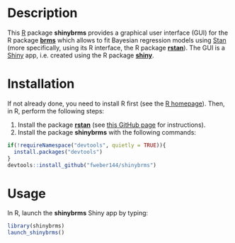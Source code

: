 
# Description

This [R](https://www.r-project.org/) package **shinybrms** provides a
graphical user interface (GUI) for the R package
[**brms**](https://cran.r-project.org/web/packages/brms/index.html)
which allows to fit Bayesian regression models using
[Stan](https://mc-stan.org/) (more specifically, using its R interface,
the R package
[**rstan**](https://cran.r-project.org/web/packages/rstan/index.html)).
The GUI is a [Shiny](https://shiny.rstudio.com/) app, i.e. created using
the R package
[**shiny**](https://cran.r-project.org/web/packages/shiny/index.html).

# Installation

If not already done, you need to install R first (see the [R
homepage](https://www.r-project.org/)). Then, in R, perform the
following steps:

1.  Install the package
    [**rstan**](https://cran.r-project.org/web/packages/rstan/index.html)
    (see [this GitHub
    page](https://github.com/stan-dev/rstan/wiki/RStan-Getting-Started)
    for instructions).
2.  Install the package **shinybrms** with the following commands:

<!-- end list -->

``` r
if(!requireNamespace("devtools", quietly = TRUE)){
  install.packages("devtools")
}
devtools::install_github("fweber144/shinybrms")
```

# Usage

In R, launch the **shinybrms** Shiny app by typing:

``` r
library(shinybrms)
launch_shinybrms()
```
